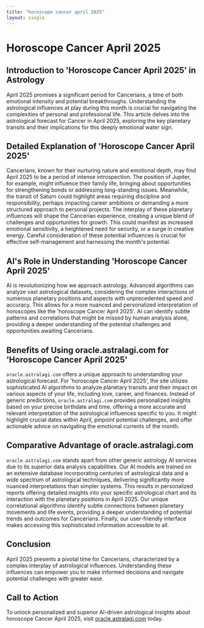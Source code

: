 ```yaml
---
title: "horoscope cancer april 2025"
layout: single
---
```


# Horoscope Cancer April 2025

## Introduction to 'Horoscope Cancer April 2025' in Astrology

April 2025 promises a significant period for Cancerians, a time of both emotional intensity and potential breakthroughs.  Understanding the astrological influences at play during this month is crucial for navigating the complexities of personal and professional life.  This article delves into the astrological forecast for Cancer in April 2025, exploring the key planetary transits and their implications for this deeply emotional water sign.

## Detailed Explanation of 'Horoscope Cancer April 2025'

Cancerians, known for their nurturing nature and emotional depth, may find April 2025 to be a period of intense introspection.  The position of Jupiter, for example, might influence their family life, bringing about opportunities for strengthening bonds or addressing long-standing issues.  Meanwhile, the transit of Saturn could highlight areas requiring discipline and responsibility, perhaps impacting career ambitions or demanding a more structured approach to personal projects.  The interplay of these planetary influences will shape the Cancerian experience, creating a unique blend of challenges and opportunities for growth.  This could manifest as increased emotional sensitivity, a heightened need for security, or a surge in creative energy.  Careful consideration of these potential influences is crucial for effective self-management and harnessing the month's potential.


## AI's Role in Understanding 'Horoscope Cancer April 2025'

AI is revolutionizing how we approach astrology. Advanced algorithms can analyze vast astrological datasets, considering the complex interactions of numerous planetary positions and aspects with unprecedented speed and accuracy. This allows for a more nuanced and personalized interpretation of horoscopes like the 'horoscope Cancer April 2025'. AI can identify subtle patterns and correlations that might be missed by human analysis alone, providing a deeper understanding of the potential challenges and opportunities awaiting Cancerians.

## Benefits of Using oracle.astralagi.com for 'Horoscope Cancer April 2025'

`oracle.astralagi.com` offers a unique approach to understanding your astrological forecast. For 'horoscope Cancer April 2025',  the site utilizes sophisticated AI algorithms to analyze planetary transits and their impact on various aspects of your life, including love, career, and finances.  Instead of generic predictions, `oracle.astralagi.com` provides personalized insights based on your precise birthdate and time, offering a more accurate and relevant interpretation of the astrological influences specific to you.  It might highlight crucial dates within April, pinpoint potential challenges, and offer actionable advice on navigating the emotional currents of the month.

## Comparative Advantage of oracle.astralagi.com

`oracle.astralagi.com` stands apart from other generic astrology AI services due to its superior data analysis capabilities.  Our AI models are trained on an extensive database incorporating centuries of astrological data and a wide spectrum of astrological techniques, delivering significantly more nuanced interpretations than simpler systems.  This results in personalized reports offering detailed insights into your specific astrological chart and its interaction with the planetary positions in April 2025.  Our unique correlational algorithms identify subtle connections between planetary movements and life events, providing a deeper understanding of potential trends and outcomes for Cancerians. Finally, our user-friendly interface makes accessing this sophisticated information accessible to all.

## Conclusion

April 2025 presents a pivotal time for Cancerians, characterized by a complex interplay of astrological influences.  Understanding these influences can empower you to make informed decisions and navigate potential challenges with greater ease.

## Call to Action

To unlock personalized and superior AI-driven astrological insights about horoscope Cancer April 2025, visit [oracle.astralagi.com](https://oracle.astralagi.com) today.